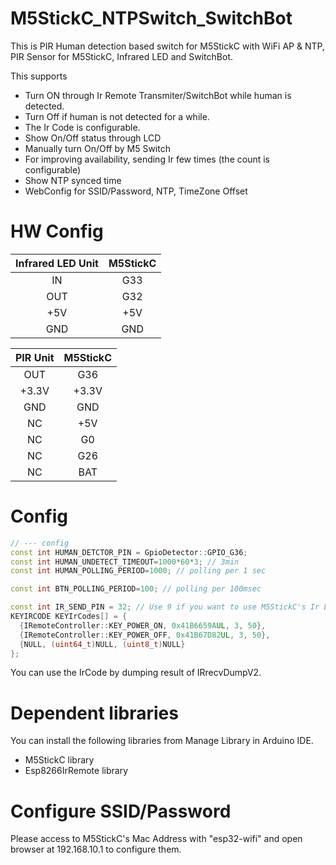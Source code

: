 # M5StickC_NTPSwitch_SwitchBot

This is PIR Human detection based switch for M5StickC with WiFi AP & NTP,  PIR Sensor for M5StickC, Infrared LED and SwitchBot.

This supports
 * Turn ON through Ir Remote Transmiter/SwitchBot while human is detected.
 * Turn Off if human is not detected for a while.
 * The Ir Code is configurable.
 * Show On/Off status through LCD
 * Manually turn On/Off by M5 Switch
 * For improving availability, sending Ir few times (the count is configurable)
 * Show NTP synced time
 * WebConfig for SSID/Password, NTP, TimeZone Offset

# HW Config

| Infrared LED Unit | M5StickC |
| :---: | :---: |
| IN | G33 |
| OUT | G32 |
| +5V | +5V |
| GND | GND |

| PIR Unit | M5StickC |
| :---: | :---: |
| OUT | G36 |
| +3.3V | +3.3V |
| GND | GND |
| NC | +5V |
| NC | G0 |
| NC | G26 |
| NC | BAT|

# Config

```config.cpp
// --- config
const int HUMAN_DETCTOR_PIN = GpioDetector::GPIO_G36;
const int HUMAN_UNDETECT_TIMEOUT=1000*60*3; // 3min
const int HUMAN_POLLING_PERIOD=1000; // polling per 1 sec

const int BTN_POLLING_PERIOD=100; // polling per 100msec

const int IR_SEND_PIN = 32; // Use 9 if you want to use M5StickC's Ir LED
KEYIRCODE KEYIrCodes[] = {
  {IRemoteController::KEY_POWER_ON, 0x41B6659AUL, 3, 50},
  {IRemoteController::KEY_POWER_OFF, 0x41B67D82UL, 3, 50},
  {NULL, (uint64_t)NULL, (uint8_t)NULL}
};
```

You can use the IrCode by dumping result of IRrecvDumpV2.

# Dependent libraries

You can install the following libraries from Manage Library in Arduino IDE.

* M5StickC library
* Esp8266IrRemote library

# Configure SSID/Password

Please access to M5StickC's Mac Address with "esp32-wifi" and open browser at 192.168.10.1 to configure them.

